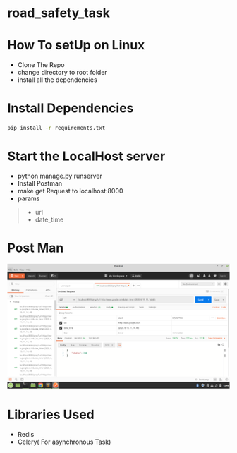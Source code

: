 # road_safety_task

# How To setUp on Linux

* Clone The Repo
* change directory to root folder
* install all the dependencies

# Install Dependencies

```bash
pip install -r requirements.txt
```

# Start the LocalHost server
* python manage.py runserver
* Install Postman
* make get Request to localhost:8000
* params
>  * url 
>  * date_time

# Post Man
![Postman](https://raw.githubusercontent.com/jhabarsingh/road_safety_task/master/django_intern.png)

# Libraries Used
* Redis
* Celery( For asynchronous Task)

